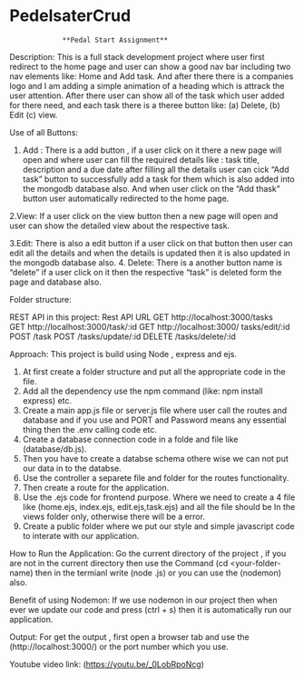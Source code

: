 # PedelsaterCrud


                 **Pedal Start Assignment**

Description:
This is a full stack development project where user first redirect to the home page and user can show a good nav bar including two nav elements like: Home and Add task.
And after there there is a companies logo and I am adding a simple animation of a heading which is attrack the user attention.
After there user can show all of the task which user added for there need, and each task there is a theree button like: (a) Delete, (b) Edit (c) view.

Use of all Buttons:
1. Add : There is a add button , if a user click on it there a new page will open and where user can fill the required details like : task title, description and a due date after filling all the details user can cick “Add task” button to successfully add a task for them which is also added into the mongodb database also. And when user click on the “Add thask” button user automatically redirected to the home page.

2.View: If a user click on the view button then a new page will open and user can show the detailed view about the respective task.

3.Edit: There is also a edit button if a user click on that button then user can edit all the details and when the details is updated then it is also updated in the mongodb database also.
4. Delete: There is a another button name is “delete” if a user click on it then the respective “task” is deleted form the page and database also.

Folder structure:
 
REST API in this project:
     Rest API	        URL
       GET	http://localhost:3000/tasks          
      GET	http://localhost:3000/task/:id
      GET	http://localhost:3000/ tasks/edit/:id 
          POST	/task
          POST	/tasks/update/:id
         DELETE	/tasks/delete/:id

Approach:
This project is build using Node , express and ejs.
1. At first create a folder structure and put all the appropriate code in the file.
2. Add all the dependency use the npm command
(like: npm install express) etc.
3. Create a main app.js file or server.js file where user call the routes and database and if you use and PORT and Password means any essential thing then the .env calling code etc.
4. Create a database connection code in a folde and file like (database/db.js).
5. Then you have to create a databse schema othere wise we can not put our data in to the databse.
6. Use the controller a separete file and folder for the routes functionality.
7. Then create a route for the application.
8. Use the .ejs code for frontend purpose. Where we need to create a 4 file like (home.ejs, index.ejs, edit.ejs,task.ejs) and all the file should be In the views folder only, otherwise there will be a error.
9. Create a public folder where we put our style and simple javascript code to interate with our application.


How to Run the Application:
Go the current directory of the project , if you are not in the current directory then use the 
Command (cd <your-folder-name) then in the termianl write (node <your-folder-name>.js) or you can use the (nodemon) also.

Benefit of using Nodemon:
If we use nodemon in our project then when ever we update our code and press (ctrl + s) then it is automatically run our application.

Output:
For get the output , first open a browser tab and use the (http://localhost:3000/) or the port number which you use.

Youtube video link: (https://youtu.be/_0LobRpoNcg)


